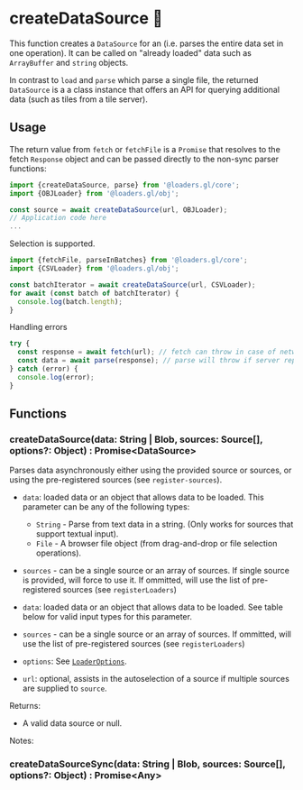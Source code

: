  # createDataSource 🚧

 This function creates a `DataSource` for an 
 (i.e. parses the entire data set in one operation). It can be called on "already loaded" data such as `ArrayBuffer` and `string` objects.

In contrast to `load` and `parse` which parse a single file, the returned `DataSource` is a a class instance that offers an API for querying additional data (such as tiles from a tile server).

## Usage

The return value from `fetch` or `fetchFile` is a `Promise` that resolves to the fetch `Response` object and can be passed directly to the non-sync parser functions:

```typescript
import {createDataSource, parse} from '@loaders.gl/core';
import {OBJLoader} from '@loaders.gl/obj';

const source = await createDataSource(url, OBJLoader);
// Application code here
...
```

Selection is supported.

```typescript
import {fetchFile, parseInBatches} from '@loaders.gl/core';
import {CSVLoader} from '@loaders.gl/obj';

const batchIterator = await createDataSource(url, CSVLoader);
for await (const batch of batchIterator) {
  console.log(batch.length);
}
```

Handling errors

```typescript
try {
  const response = await fetch(url); // fetch can throw in case of network errors
  const data = await parse(response); // parse will throw if server reports an error
} catch (error) {
  console.log(error);
}
```

## Functions

### createDataSource(data: String | Blob, sources: Source\[], options?: Object) : Promise\<DataSource\>

Parses data asynchronously either using the provided source or sources, or using the pre-registered sources (see `register-sources`).

- `data`: loaded data or an object that allows data to be loaded. This parameter can be any of the following types:
  - `String` - Parse from text data in a string. (Only works for sources that support textual input).
  - `File` - A browser file object (from drag-and-drop or file selection operations).

- `sources` - can be a single source or an array of sources. If single source is provided, will force to use it. If ommitted, will use the list of pre-registered sources (see `registerLoaders`)

- `data`: loaded data or an object that allows data to be loaded. See table below for valid input types for this parameter.
- `sources` - can be a single source or an array of sources. If ommitted, will use the list of pre-registered sources (see `registerLoaders`)
- `options`: See [`LoaderOptions`](./source-options).
- `url`: optional, assists in the autoselection of a source if multiple sources are supplied to `source`.

Returns:

- A valid data source or null.

Notes:

### createDataSourceSync(data: String | Blob, sources: Source\[], options?: Object) : Promise\<Any\>




